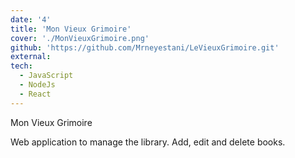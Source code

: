 ```yaml
---
date: '4'
title: 'Mon Vieux Grimoire'
cover: './MonVieuxGrimoire.png'
github: 'https://github.com/Mrneyestani/LeVieuxGrimoire.git'
external:
tech:
  - JavaScript
  - NodeJs
  - React
---
```


Mon Vieux Grimoire

Web application to manage the library.
Add, edit and delete books.
